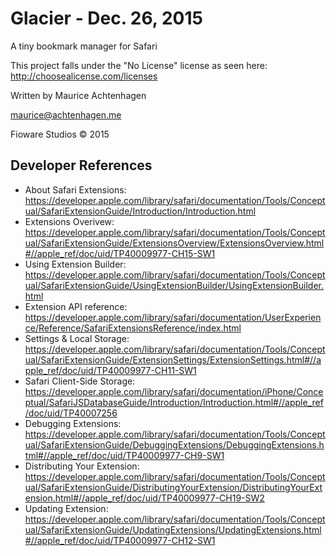 # Glacier - Dec. 26, 2015
A tiny bookmark manager for Safari

This project falls under the "No License" license as seen here: http://choosealicense.com/licenses

Written by Maurice Achtenhagen

maurice@achtenhagen.me

Fioware Studios © 2015 

Developer References
--------------------
- About Safari Extensions:     https://developer.apple.com/library/safari/documentation/Tools/Conceptual/SafariExtensionGuide/Introduction/Introduction.html
- Extensions Overivew:         https://developer.apple.com/library/safari/documentation/Tools/Conceptual/SafariExtensionGuide/ExtensionsOverview/ExtensionsOverview.html#//apple_ref/doc/uid/TP40009977-CH15-SW1
- Using Extension Builder:     https://developer.apple.com/library/safari/documentation/Tools/Conceptual/SafariExtensionGuide/UsingExtensionBuilder/UsingExtensionBuilder.html
- Extension API reference:     https://developer.apple.com/library/safari/documentation/UserExperience/Reference/SafariExtensionsReference/index.html
- Settings & Local Storage:    https://developer.apple.com/library/safari/documentation/Tools/Conceptual/SafariExtensionGuide/ExtensionSettings/ExtensionSettings.html#//apple_ref/doc/uid/TP40009977-CH11-SW1
- Safari Client-Side Storage:  https://developer.apple.com/library/safari/documentation/iPhone/Conceptual/SafariJSDatabaseGuide/Introduction/Introduction.html#//apple_ref/doc/uid/TP40007256
- Debugging Extensions:        https://developer.apple.com/library/safari/documentation/Tools/Conceptual/SafariExtensionGuide/DebuggingExtensions/DebuggingExtensions.html#//apple_ref/doc/uid/TP40009977-CH9-SW1
- Distributing Your Extension: https://developer.apple.com/library/safari/documentation/Tools/Conceptual/SafariExtensionGuide/DistributingYourExtension/DistributingYourExtension.html#//apple_ref/doc/uid/TP40009977-CH19-SW2
- Updating Extension:          https://developer.apple.com/library/safari/documentation/Tools/Conceptual/SafariExtensionGuide/UpdatingExtensions/UpdatingExtensions.html#//apple_ref/doc/uid/TP40009977-CH12-SW1
